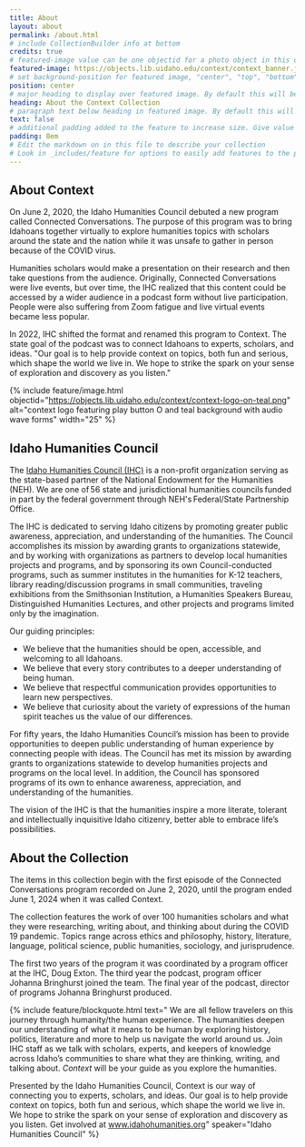 ```yaml
---
title: About
layout: about
permalink: /about.html
# include CollectionBuilder info at bottom
credits: true
# featured-image value can be one objectid for a photo object in this collection, a relative path to an image in this project, or a full url to any image. If left blank, no featured image will appear at top of About page.
featured-image: https://objects.lib.uidaho.edu/context/context_banner.jpg
# set background-position for featured image, "center", "top", "bottom"
position: center
# major heading to display over featured image. By default this will be the site title. Give the value false for no heading.
heading: About the Context Collection
# paragraph text below heading in featured image. By default this will be the site tagline. Give the value false for no text.
text: false
# additional padding added to the feature to increase size. Give value in em or px, e.g. "5em".
padding: 8em
# Edit the markdown on in this file to describe your collection
# Look in _includes/feature for options to easily add features to the page
---
```


## About Context 

On June 2, 2020, the Idaho Humanities Council debuted a new program called Connected Conversations. The purpose of this program was to bring Idahoans together virtually to explore humanities topics with scholars around the state and the nation while it was unsafe to gather in person because of the COVID virus. 

Humanities scholars would make a presentation on their research and then take questions from the audience. Originally, Connected Conversations were live events, but over time, the IHC realized that this content could be accessed by a wider audience in a podcast form without live participation. People were also suffering from Zoom fatigue and live virtual events became less popular. 

In 2022, IHC shifted the format and renamed this program to Context. The state goal of the podcast was to connect Idahoans to experts, scholars, and ideas. "Our goal is to help provide context on topics, both fun and serious, which shape the world we live in. We hope to strike the spark on your sense of exploration and discovery as you listen."

{% include feature/image.html objectid="https://objects.lib.uidaho.edu/context/context-logo-on-teal.png" alt="context logo featuring play button O and teal background with audio wave forms" width="25" %}

## Idaho Humanities Council 

The [Idaho Humanities Council (IHC)](https://idahohumanities.org/) is a non-profit organization serving as the state-based partner of the National Endowment for the Humanities (NEH). We are one of 56 state and jurisdictional humanities councils funded in part by the federal government through NEH's Federal/State Partnership Office. 

The IHC is dedicated to serving Idaho citizens by promoting greater public awareness, appreciation, and understanding of the humanities. The Council accomplishes its mission by awarding grants to organizations statewide, and by working with organizations as partners to develop local humanities projects and programs, and by sponsoring its own Council-conducted programs, such as summer institutes in the humanities for K-12 teachers, library reading/discussion programs in small communities, traveling exhibitions from the Smithsonian Institution, a Humanities Speakers Bureau, Distinguished Humanities Lectures, and other projects and programs limited only by the imagination. 

Our guiding principles:

- We believe that the humanities should be open, accessible, and welcoming to all Idahoans. 
- We believe that every story contributes to a deeper understanding of being human. 
- We believe that respectful communication provides opportunities to learn new perspectives. 
- We believe that curiosity about the variety of expressions of the human spirit teaches us the value of our differences. 

For fifty years, the Idaho Humanities Council’s mission has been to provide opportunities to deepen public understanding of human experience by connecting people with ideas. The Council has met its mission by awarding grants to organizations statewide to develop humanities projects and programs on the local level. In addition, the Council has sponsored programs of its own to enhance awareness, appreciation, and understanding of the humanities. 

The vision of the IHC is that the humanities inspire a more literate, tolerant and intellectually inquisitive Idaho citizenry, better able to embrace life’s possibilities. 

## About the Collection 

The items in this collection begin with the first episode of the Connected Conversations program recorded on June 2, 2020, until the program ended June 1, 2024 when it was called Context. 

The collection features the work of over 100 humanities scholars and what they were researching, writing about, and thinking about during the COVID 19 pandemic. Topics range across ethics and philosophy, history, literature, language, political science, public humanities, sociology, and jurisprudence.  

The first two years of the program it was coordinated by a program officer at the IHC, Doug Exton. The third year the podcast, program officer Johanna Bringhurst joined the team. The final year of the podcast, director of programs Johanna Bringhurst produced. 

{% include feature/blockquote.html text="
We are all fellow travelers on this journey through humanity/the human experience. The humanities deepen our understanding of what it means to be human by exploring history, politics, literature and more to help us navigate the world around us. Join IHC staff as we talk with scholars, experts, and keepers of knowledge across Idaho’s communities to share what they are thinking, writing, and talking about. *Context* will be your guide as you explore the humanities.

Presented by the Idaho Humanities Council, Context is our way of connecting you to experts, scholars, and ideas. Our goal is to help provide context on topics, both fun and serious, which shape the world we live in. We hope to strike the spark on your sense of exploration and discovery as you listen. Get involved at www.idahohumanities.org" speaker="Idaho Humanities Council" %}

